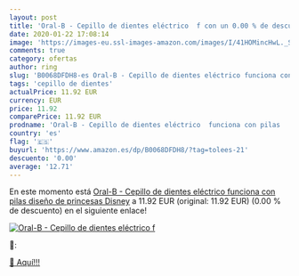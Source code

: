```yaml
---
layout: post
title: 'Oral-B - Cepillo de dientes eléctrico  f con un 0.00 % de descuento'
date: 2020-01-22 17:08:14
image: 'https://images-eu.ssl-images-amazon.com/images/I/41HOMincHwL._SL200_.jpg'
comments: true
category: ofertas
author: ring
slug: 'B0068DFDH8-es Oral-B - Cepillo de dientes eléctrico funciona con pilas...'
tags: 'cepillo de dientes'
actualPrice: 11.92 EUR
currency: EUR
price: 11.92
comparePrice: 11.92 EUR
prodname: 'Oral-B - Cepillo de dientes eléctrico  funciona con pilas   diseño de princesas Disney'
country: 'es'
flag: '🇪🇸'
buyurl: 'https://www.amazon.es/dp/B0068DFDH8/?tag=tolees-21'
descuento: '0.00'
average: '12.71'
---
```


En este momento está [Oral-B - Cepillo de dientes eléctrico  funciona con pilas   diseño de princesas Disney](https://www.amazon.es/dp/B0068DFDH8/?tag=tolees-21) a 11.92 EUR (original: 11.92 EUR) (0.00 %  de descuento) en el siguiente enlace!

[![Oral-B - Cepillo de dientes eléctrico  f](https://images-eu.ssl-images-amazon.com/images/I/41HOMincHwL._SL200_.jpg)](https://www.amazon.es/dp/B0068DFDH8/?tag=tolees-21)

🔎:


[🛒 Aquí!!!](https://www.amazon.es/dp/B0068DFDH8/?tag=tolees-21)
